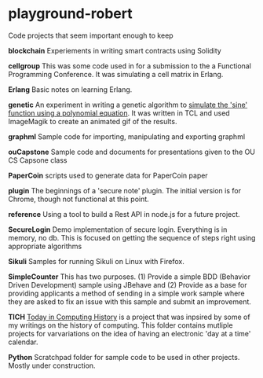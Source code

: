 # playground-robert
Code projects that seem important enough to keep

**blockchain**
Experiements in writing smart contracts using Solidity

**cellgroup**
This was some code used in for a submission to the a Functional Programming Conference. It was simulating a cell matrix in Erlang.

**Erlang**
Basic notes on learning Erlang.

**genetic**
An experiment in writing a genetic algorithm to [simulate the 'sine' function using a polynomial equation](https://plus.google.com/u/0/102247002918593029402/posts/DmRRRkDeGrg?pid=6007141866236681474&oid=102247002918593029402). It was written in TCL and used ImageMagik to create an animated gif of the results.

**graphml**
Sample code for importing, manipulating and exporting graphml

**ouCapstone**
Sample code and documents for presentations given to the OU CS Capsone class

**PaperCoin**
scripts used to generate data for PaperCoin paper

**plugin**
The beginnings of a 'secure note' plugin. The initial version is for Chrome, though not functional at this point.

**reference**
Using a tool to build a Rest API in node.js for a future project.

**SecureLogin**
Demo implementation of secure login. Everything is in memory, no db. This is focused on getting the sequence of steps right using appropriate algorithms

**Sikuli**
Samples for running Sikuli on Linux with Firefox.

**SimpleCounter**
This has two purposes. (1) Provide a simple BDD (Behavior Driven Development) sample using JBehave and (2) Provide as a base for providing applicants a method of sending in a simple work sample where they are asked to fix an issue with this sample and submit an improvement.

**TICH**
[Today in Computing History](https://sites.google.com/site/todayincomputinghistory/) is a project that was inpsired by some of my writings on the history of computing. This folder contains mutliple projects for varvariations on the idea of having an electronic 'day at a time' calendar.

**Python**
Scratchpad folder for sample code to be used in other projects. Mostly under construction.
